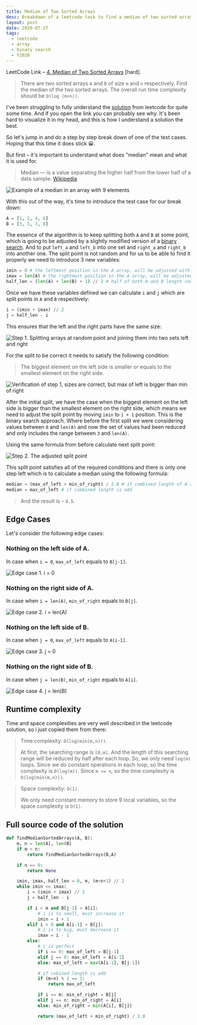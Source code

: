 ```yaml
---
title: Median of Two Sorted Arrays
desc: Breakdown of a leetcode task to find a median of two sorted arrays
layout: post
date: 2020-07-27
tags:
  - leetcode
  - array
  - binary search
  - Y2020
---
```


LeetCode Link – [4. Median of Two Sorted Arrays](https://leetcode.com/problems/median-of-two-sorted-arrays/) [hard].

> There are two sorted arrays `A` and `B` of size `m` and `n` respectively.
> Find the median of the two sorted arrays. The overall run time complexity should be `O(log (m+n))`.

I've been struggling to fully understand the [solution](https://leetcode.com/problems/median-of-two-sorted-arrays/solution/) from leetcode for quite some time. And if you open the link you can probably see why. It's been hard to visualize it in my head, and this is how I understand a solution the best.

So let's jump in and do a step by step break down of one of the test cases. Hoping that this time it does stick 😀.

But first – it's important to understand what does "median" mean and what it is used for.

> Median — is a value separating the higher half from the lower half of a data sample. [Wikipedia](https://en.wikipedia.org/wiki/Median)

![Example of a median in an array with 9 elements](./median-example.png)

With this out of the way, it's time to introduce the test case for our break down:

```python
A = [1, 2, 4, 6]
B = [3, 5, 7, 8]
```

The essence of the algorithm is to keep splitting both `A` and `B` at some point, which is going to be adjusted by a slightly modified version of a [binary search](https://en.wikipedia.org/wiki/Binary_search_algorithm). And to put `left_a` and `left_b` into one set and `right_a` and `right_b` into another one. The split point is not random and for us to be able to find it properly we need to introduce 3 new variables:

```python
imin = 0 # the leftmost position in the A array, will be adjusted with binary search.
imax = len(A) # the rightmost position in the A array, will be adjusted with binary search.
half_len = (len(A) + len(B) + 1) // 2 # half of both A and B length combined.
```

Once we have these variables defined we can calculate `i` and `j` which are split points in `A` and `B` respectively:

```python
i = (imin + imax) // 2
j = half_len - i
```

This ensures that the left and the right parts have the same size:

![Step 1. Splitting arrays at random point and joining them into two sets left and right](./step-1.png)

For the split to be correct it needs to satisfy the following condition:

> The biggest element on the left side is smaller or equals to the smallest element on the right side.

![Verification of step 1, sizes are correct, but max of left is bigger than min of right](./step-1-verification.png)

After the initial split, we have the case when the biggest element on the left side is bigger than the smallest element on the right side, which means we need to adjust the split point by moving `imin` to `i + 1` position. This is the binary search approach. Where before the first split we were considering values between `0` and `len(A)` and now the set of values had been reduced and only includes the range between `3` and `len(A)`.

Using the same formula from before calculate next split point:

![Step 2. The adjusted split point](./step-2-next-split-point.png)

This split point satisfies all of the required conditions and there is only one step left which is to calculate a median using the following formula:

```python
median = (max_of_left + min_of_right) / 2.0 # if combined length of A and B is even
median = max_of_left # if combined length is odd
```

> And the result is – `4.5`.

## Edge Cases

Let's consider the following edge cases:

### Nothing on the left side of A.

In case when `i = 0`, `max_of_left` equals to `B[j-1]`.

![Edge case 1. i = 0](./i-0-edge-case.png)

### Nothing on the right side of A.

In case when `i = len(A)`, `min_of_right` equals to `B[j]`.

![Edge case 2. i = len(A)](./i-len-a-edge-case.png)

### Nothing on the left side of B.

In case when `j = 0`, `max_of_left` equals to `A[i-1]`.

![Edge case 3. j = 0](./j-0-edge-case.png)

### Nothing on the right side of B.

In case when `j = len(B)`, `min_of_right` equals to `A[i]`.

![Edge case 4. j = len(B)](./j-len-b-edge-case.png)

## Runtime complexity

Time and space complexities are very well described in the leetcode solution, so i just copied them from there:

> Time complexity: `O(log(min(m,n)))`.
>
> At first, the searching range is `[0,m]`. And the length of this searching range will be reduced by half after each loop. So, we only need `log(m)` loops. Since we do constant operations in each loop, so the time complexity is `O(log(m))`. Since `m <= n`, so the time complexity is `O(log(min(m,n)))`.

> Space complexity: `O(1)`.
>
> We only need constant memory to store 9 local variables, so the space complexity is `O(1)`.

## Full source code of the solution

```python
def findMedianSortedArrays(A, B):
    m, n = len(A), len(B)
    if m > n:
        return findMedianSortedArrays(B,A)

    if n == 0:
        return None

    imin, imax, half_len = 0, m, (m+n+1) // 2
    while imin <= imax:
        i = (imin + imax) // 2
        j = half_len - i

        if i < m and B[j-1] > A[i]:
            # i is to small, must increase it
            imin = i + 1
        elif i > 0 and A[i-1] > B[j]:
            # i is to big, must decrease it
            imax = i - 1
        else:
            # i is perfect
            if i == 0: max_of_left = B[j-1]
            elif j == 0: max_of_left = A[i-1]
            else: max_of_left = max(A[i-1], B[j-1])

            # if cobined length is odd
            if (m+n) % 2 == 1:
                return max_of_left

            if i == m: min_of_right = B[j]
            elif j == n: min_of_right = A[i]
            else: min_of_right = min(A[i], B[j])

            return (max_of_left + min_of_right) / 2.0
```
